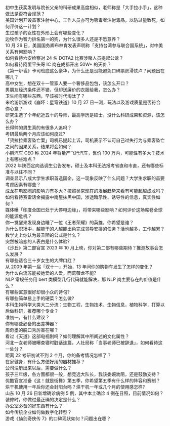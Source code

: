 初中生获奖发明与院长父亲的科研成果高度相似，老师称是「大手拉小手」，这种做法是否符合规范？  
美国计划开设首家注射中心，工作人员亦可为吸毒者注射毒品，以防过量致死，如何评价这一计划？  
生过孩子的女性在外形上会有哪些变化？  
边牧作为智力排名第一的狗，为什么很多人还是不愿意养？  
10 月 26 日，美国国务卿布林肯发表声明称「支持台湾参与联合国系统」，对中美关系有何影响？  
如何看待六安检察对 24 名 DOTA2 比赛涉赌人员提起公诉？  
如何看待阿里平头哥 IC 岗在成都开出 50W+ 的天价？  
《第一炉香》卡司班底这么豪华，为什么还是没能避免口碑票房滑铁卢？问题出在哪儿？  
高中女生，想在双十一管家人要一个奢侈品包包，该怎么开口？  
男朋友经济条件还不错，但却送廉价的衣服给我，怎么办？  
卫生间有哪些东西，早该被时代淘汰了？  
米哈游新游戏《崩坏：星穹铁道》10 月 27 日一测，玩法以及游戏质量是否符合你心意？  
研究生选了个年纪近五十的导师，最高学历是硕士，没什么科研成果和资源，该怎么办？  
长得帅的男生真的有很多人追吗？  
考研最后两个月应该如何度过?  
「货拉拉乘客坠亡案」司机已提起上诉，司机表示不认可自己过失行为与乘客坠亡之间的因果关系，结果将会如何？  
小鹏汽车 CEO 称 2024 年将量产飞行汽车，售价 100 万内，可能性有多大？技术上有哪些难点？  
2022 年陕西定向选调生公告发布，硕士及本科无法报考省直和市直，还有哪些标准与以往不同？  
调查显示八成大学生求职首选国企，这一现象反映了什么问题？大学生求职的首要考虑因素有哪些？  
成龙在电影圈的影响力有多大？按照吴京现在的发展趋势来看有可能超越成龙吗？  
如何看待赛雷话金揭露中南屋抹黑中国，渗透暗示性、诱导性的信息，真实性如何？  
媒体曝「印度全国已处于大停电边缘」，将带来哪些影响？如何评价这场席卷全球的能源危机？  
你一觉醒来发现身边睡了一位《王者荣耀》的英雄，你希望是谁？  
为什么职场中，越能干的人越能出色完成领导安排的任务？活也越多，工作越累？  
数学史上你认为最丑陋的公式是什么？  
突然被暗恋的人表白是什么体验?  
《沙丘》第二部官宣 2023 年 10 月上映，你对第二部有哪些期待？推测故事会怎么发展？  
有哪些适合三十岁女生的大牌口红？  
从 2009 年第一届「双十一」开始，13 年间你的购物车发生了怎样的变化？  
为什么白流苏能被她爱的人爱，而葛薇龙不能?  
NLP 常规任务用 bert 类模型几行代码就能解决，那 NLP 岗主要存在的价值是什么？  
有哪些寓意很好却很小众的诗句?  
有哪些简单易上手的硬菜？怎么做?  
本科生物科学大类大二分流：生物工程，生物技术，生物信息，植物科学，打算以后做科研，推荐哪个专业？  
准初一，有什么建议？  
你有哪些必备的出差神器？  
周奇墨的脱口秀厉害在哪？  
看过《天道》这部电视剧吗？如何理解其中所阐述的文化属性？  
河北一女老师被曝查寝时脏话连篇，人社局称「当事老师已被辞退」，如何看待这一处分？  
距离 22 考研初试不到 2 个月，你的备考情况怎样了？  
在家健身，有什么方便好用的器材推荐？  
公司注册出来以后，需要做什么？  
孩子三年级，各方面都很一般，想竞选大队长，我该委婉劝阻，还是鼓励支持？  
优酷官宣准备《这！就是街舞》第五季，你希望第五季有什么样的阵容和赛制？  
烘干机使用一年后你还会封阳台吗？烘干机一年或几个月的使用感怎样?  
山东 10 月 26 日新增确诊病例 5 例，其中本土确诊 4 例在日照，目前情况如何？  
装修时，你做过最正确的决定是什么？  
办公室必备的好东西有什么？  
如今传统企业如何做数字化转型？  
游戏《仙剑奇侠传 7》的口碑现状如何？问题出在哪？  
